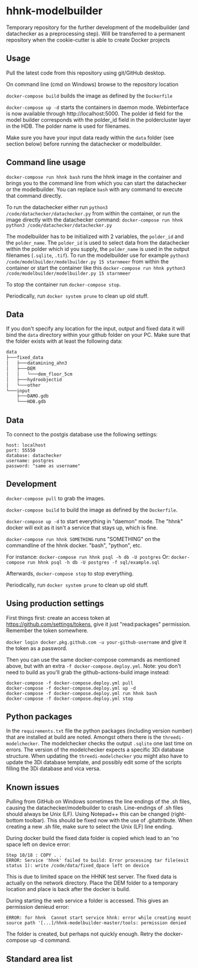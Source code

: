 # hhnk-modelbuilder

Temporary repository for the further development of the modelbuilder (and
datachecker as a preprocessing step). Will be transferred to a permanent
repository when the cookie-cutter is able to create Docker projects

## Usage

Pull the latest code from this repository using git/GitHub desktop.

On command line (cmd on Windows) browse to the repository location

`docker-compose build` builds the image as defined by the `Dockerfile`

`docker-compose up -d` starts the containers in daemon mode. Webinterface is now available through http://localhost:5000. The polder id field for the model builder corresponds with the polder_id field in the poldercluster layer in the HDB. The polder name is used for filenames.

Make sure you have your input data ready within the `data` folder (see section below) before running the datachecker or modelbuilder.

## Command line usage

`docker-compose run hhnk bash` runs the hhnk image in the container and brings you to the command line from which you can start the datachecker or the modelbuilder. You can replace `bash` with any command to execute that command directly.

To run the datachecker either run `python3 /code/datachecker/datachecker.py` from within the container, or run the image directly with the datachecker command: `docker-compose run hhnk python3 /code/datachecker/datachecker.py`

The modelbuilder has to be initialized with 2 variables, the `polder_id` and the `polder_name`. The `polder_id` is used to select data from the datachecker within the polder which id you supply, the `polder_name` is used in the output filenames (`.sqlite`, `.tif`). To run the modelbuilder use for example `python3 /code/modelbuilder/modelbuilder.py 15 starnmeer` from within the container or start the container like this `docker-compose run hhnk python3 /code/modelbuilder/modelbuilder.py 15 starnmeer`

To stop the container run `docker-compose stop`.

Periodically, run `docker system prune` to clean up old stuff.

## Data
If you don't specify any location for the input, output and fixed data it will bind the `data` directory within your github folder on your PC.
Make sure that the folder exists with at least the following data:

```bash
data
├───fixed_data
│   ├───datamining_ahn3
│   ├───DEM
│   │   └───dem_floor_5cm
│   ├───hydroobjectid
│   └───other
└───input
    ├───DAMO.gdb
    └───HDB.gdb
```


## Data

To connect to the postgis database use the following settings:

	host: localhost
	port: 55550
	database: datachecker
	username: postgres
	password: "same as username"

## Development

`docker-compose pull` to grab the images.

`docker-compose build` to build the image as defined by the `Dockerfile`.

`docker-compose up -d` to start everything in "daemon" mode. The "hhnk" docker
will exit as it isn't a service that stays up, which is fine.

`docker-compose run hhnk SOMETHING` runs "SOMETHING" on the commandline of the
hhnk docker. "bash", "python", etc.

For instance: `docker-compose run hhnk psql -h db -U postgres`
Or: `docker-compose run hhnk psql -h db -U postgres -f sql/example.sql`


Afterwards, `docker-compose stop` to stop everything.

Periodically, run `docker system prune` to clean up old stuff.


## Using production settings

First things first: create an access token at
https://github.com/settings/tokens, give it just "read:packages"
permission. Remember the token somewhere.

`docker login docker.pkg.github.com -u your-github-username` and give it the
token as a password.

Then you can use the same docker-compose commands as mentioned above, but with
an extra `-f docker-compose.deploy.yml`. Note: you don't need to build as
you'll grab the github-actions-build image instead:

	docker-compose -f docker-compose.deploy.yml pull
	docker-compose -f docker-compose.deploy.yml up -d
	docker-compose -f docker-compose.deploy.yml run hhnk bash
	docker-compose -f docker-compose.deploy.yml stop

## Python packages
In the `requirements.txt` file the python packages (including version number) that are installed at build are noted. Amongst others there is the `threedi-modelchecker`. The modelchecker checks the output `.sqlite` one last time on errors. The version of the modelchecker expects a specific 3Di database structure. When updating the `threedi-modelchecker` you might also have to update the 3Di database template, and possibly edit some of the scripts filling the 3Di database and vica versa.

## Known issues
Pulling from GitHub on Windows sometimes the line endings of the .sh files, causing the datachecker/modelbuilder to crash. Line-endings of .sh files should always be Unix (LF). Using Notepad++ this can be changed (right-bottom toolbar). This should be fixed now with the use of .gitattribute. When creating a new .sh file, make sure to select the Unix (LF) line ending.

During docker build the fixed data folder is copied which lead to an 'no space left on device error:

	Step 10/18 : COPY . .
	ERROR: Service 'hhnk' failed to build: Error processing tar file(exit status 1): write /code/data/fixed_dpace left on device

This is due to limited space on the HHNK test server. The fixed data is actually on the network directory. Place the DEM folder to a temporary location and place is back after the docker is build.

During starting the web service a folder is accessed. This gives an permission denieud error:

	ERROR: for hhnk  Cannot start service hhnk: error while creating mount source path '[...]/hhnk-modelbuilder-master/tools: permission denied

The folder is created, but perhaps not quickly enough. Retry the docker-compose up -d command.

## Standard area list
